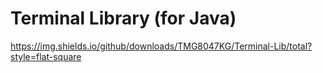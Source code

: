 # Terminal Library (for Java)
https://img.shields.io/github/downloads/TMG8047KG/Terminal-Lib/total?style=flat-square